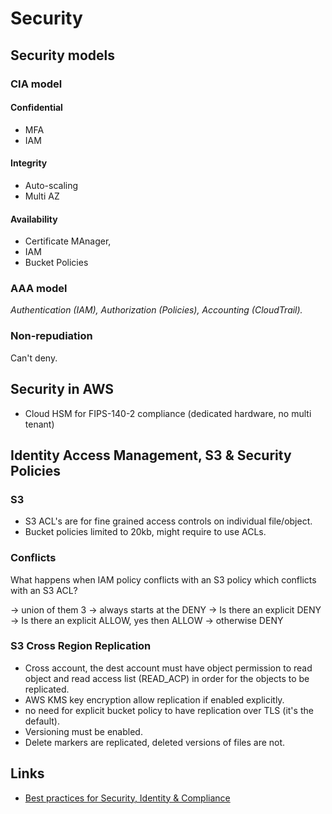 # Security

## Security models

### CIA model

#### **C**onfidential

- MFA
- IAM

#### **I**ntegrity

- Auto-scaling
- Multi AZ

#### **A**vailability

- Certificate MAnager,
- IAM
- Bucket Policies

### AAA model

_Authentication (IAM), Authorization (Policies), Accounting (CloudTrail)._

### Non-repudiation

Can't deny.

## Security in AWS

- Cloud HSM for FIPS-140-2 compliance (dedicated hardware, no multi tenant)

## Identity Access Management, S3 & Security Policies

### S3

- S3 ACL's are for fine grained access controls on individual file/object.
- Bucket policies limited to 20kb, might require to use ACLs.

### Conflicts

What happens when IAM policy conflicts with an S3 policy which conflicts with an S3 ACL?

-> union of them 3
-> always starts at the DENY
-> Is there an explicit DENY
-> Is there an explicit ALLOW, yes then ALLOW
-> otherwise DENY

### S3 Cross Region Replication

- Cross account, the dest account must have object permission to read object and read access list (READ_ACP) in order for the objects to be replicated.
- AWS KMS key encryption allow replication if enabled explicitly.
- no need for explicit bucket policy to have replication over TLS (it's the default).
- Versioning must be enabled.
- Delete markers are replicated, deleted versions of files are not.

## Links

- [Best practices for Security, Identity & Compliance](https://aws.amazon.com/architecture/security-identity-compliance/?cards-all.sort-by=item.additionalFields.sortDate&cards-all.sort-order=desc&awsf.content-type=*all&awsf.methodology=*all)
